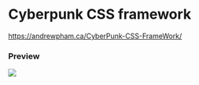 # Cyberpunk CSS framework

https://andrewpham.ca/CyberPunk-CSS-FrameWork/

### Preview
<!--  -->
<img src="./preview.png" />
